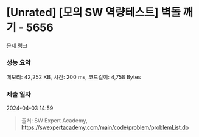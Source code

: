 # [Unrated] [모의 SW 역량테스트] 벽돌 깨기 - 5656 

[문제 링크](https://swexpertacademy.com/main/code/problem/problemDetail.do?contestProbId=AWXRQm6qfL0DFAUo) 

### 성능 요약

메모리: 42,252 KB, 시간: 200 ms, 코드길이: 4,758 Bytes

### 제출 일자

2024-04-03 14:59



> 출처: SW Expert Academy, https://swexpertacademy.com/main/code/problem/problemList.do